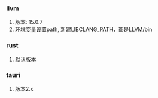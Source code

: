 ### llvm
1. 版本: 15.0.7
2. 环境变量设置path, 新建LIBCLANG_PATH，都是LLVM/bin
### rust
1. 默认版本
### tauri
1. 版本2.x